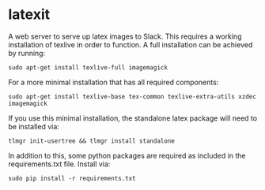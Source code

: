 # latexit

A web server to serve up latex images to Slack. This requires a working installation of texlive in order to function. A full installation can be achieved by running:

    sudo apt-get install texlive-full imagemagick

For a more minimal installation that has all required components:

    sudo apt-get install texlive-base tex-common texlive-extra-utils xzdec imagemagick

If you use this minimal installation, the standalone latex package will need to be installed via:

    tlmgr init-usertree && tlmgr install standalone

In addition to this, some python packages are required as included in the requirements.txt file. Install via:

    sudo pip install -r requirements.txt
